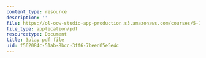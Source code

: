```yaml
---
content_type: resource
description: ''
file: https://ol-ocw-studio-app-production.s3.amazonaws.com/courses/5-111-principles-of-chemical-science-fall-2008/f562084c51ab8bcc3ff67beed05e5e4c_-c-X8zk0ywo.pdf
file_type: application/pdf
resourcetype: Document
title: 3play pdf file
uid: f562084c-51ab-8bcc-3ff6-7beed05e5e4c
---
```

